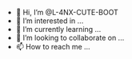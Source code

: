 - 👋 Hi, I’m @L-4NX-CUTE-BOOT
- 👀 I’m interested in ...
- 🌱 I’m currently learning ...
- 💞️ I’m looking to collaborate on ...
- 📫 How to reach me ...

<!---
L-4NX-CUTE-BOOT/L-4NX-CUTE-BOOT is a ✨ special ✨ repository because its `README.md` (this file) appears on your GitHub profile.
You can click the Preview link to take a look at your changes.
--->
